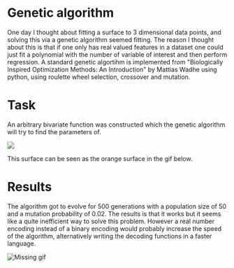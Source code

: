 # Genetic algorithm
One day I thought about fitting a surface to 3 dimensional data points, and solving this via a genetic algorithm seemed fitting. The reason I thought about this is that if one only has real valued features in a dataset one could just fit a polynomial with the number of variable of interest and then perform regression.
A standard genetic algortihm is implemented from "Biologically Inspired Optimization Methods: An Introduction" by Mattias Wadhe
using python, using roulette wheel selection, crossover and mutation.

# Task
An arbitrary bivariate function was constructed which the genetic algorithm will try to find the parameters of.

<img src="https://render.githubusercontent.com/render/math?math=f(x,y) = 2x^2-0.5y^3 + 0.01x^6 y-x^4y^2">

This surface can be seen as the orange surface in the gif below.

# Results
The algorithm got to evolve for 500 generations with a population size of 50 and a mutation probability of 0.02.
The results is that it works but it seems like a quite inefficient way to solve this problem. 
However a real number encoding instead of a binary encoding would probably increase the speed of the algorithm, 
alternatively writing the decoding functions in a faster language.

![Missing gif](gen_alg.gif)

